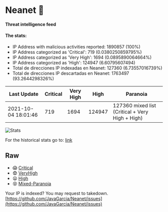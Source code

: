 # Neanet :hocho:
#### Threat intelligence feed
#### The stats:

- IP Address with malicious activities reported: 1890857 (100%)
- IP Address categorized as 'Critical':  719 (0.0380250859795%)
- IP Address categorized as 'Very High':  1694 (0.0895890064664%)
- IP Address categorized as 'High':  124947 (6.60795607494)
- Total de direcciones IP indexadas en Neanet:  127360 (6.73557016739%)
- Total de direcciones IP descartadas en Neanet:  1763497 (93.2644298326%)

| Last Update | Critical | Very High | High | Paranoia |
| --- | --- | --- | --- | --- |
| 2021-10-04 18:01:46 | 719 | 1694 | 124947 | 127360 mixed list (Critical + Very High + High)|

![Stats](https://docs.google.com/spreadsheets/d/e/2PACX-1vSnaNMIXVabIpDJjufMlzH7poXnshF3mgd8Is1g9ytUEzVsP5my4Trn8f-xkoLLQ38xpL3HtmUexLo6/pubchart?oid=501124687&format=image)

For the historical stats go to: [link](/stats.csv)
## Raw
- :scream: [Critical](https://raw.githubusercontent.com/JavaGarcia/Neanet/master/blacklists/neanet_critical.txt)
- :fearful: [VeryHigh](https://raw.githubusercontent.com/JavaGarcia/Neanet/master/blacklists/neanet_veryHigh.txtt)
- :frowning: [High](https://raw.githubusercontent.com/JavaGarcia/Neanet/master/blacklists/neanet_high.txt)
- :dizzy_face: [Mixed-Paranoia](https://raw.githubusercontent.com/JavaGarcia/Neanet/master/blacklists/neanet_all.txt)


Your IP is indexed? You may request to takedown. [https://github.com/JavaGarcia/Neanet/issues](https://github.com/JavaGarcia/Neanet/issues)













































































































































































































































































































































































































































































































































































































































































































































































































































































































































































































































































































































































































































































































































































































































































































































































































































































































































































































































































































































































































































































































































































































































































































































































































































































































































































































































































































































































































































































































































































































































































































































































































































































































































































































































































































































































































































































































































































































































































































































































































































































































































































































































































































































































































































































































































































































































































































































































































































































































































































































































































































































































































































































































































































































































































































































































































































































































































































































































































































































































































































































































































































































































































































































































































































































































































































































































































































































































































































































































































































































































































































































































































































































































































































































































































































































































































































































































































































































































































































































































































































































































































































































































































































































































































































































































































































































































































































































































































































































































































































































































































































































































































































































































































































































































